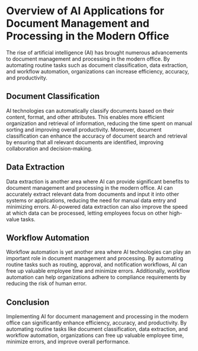 Overview of AI Applications for Document Management and Processing in the Modern Office
=========================================================================================================================================================================

The rise of artificial intelligence (AI) has brought numerous advancements to document management and processing in the modern office. By automating routine tasks such as document classification, data extraction, and workflow automation, organizations can increase efficiency, accuracy, and productivity.

Document Classification
-----------------------

AI technologies can automatically classify documents based on their content, format, and other attributes. This enables more efficient organization and retrieval of information, reducing the time spent on manual sorting and improving overall productivity. Moreover, document classification can enhance the accuracy of document search and retrieval by ensuring that all relevant documents are identified, improving collaboration and decision-making.

Data Extraction
---------------

Data extraction is another area where AI can provide significant benefits to document management and processing in the modern office. AI can accurately extract relevant data from documents and input it into other systems or applications, reducing the need for manual data entry and minimizing errors. AI-powered data extraction can also improve the speed at which data can be processed, letting employees focus on other high-value tasks.

Workflow Automation
-------------------

Workflow automation is yet another area where AI technologies can play an important role in document management and processing. By automating routine tasks such as routing, approval, and notification workflows, AI can free up valuable employee time and minimize errors. Additionally, workflow automation can help organizations adhere to compliance requirements by reducing the risk of human error.

Conclusion
----------

Implementing AI for document management and processing in the modern office can significantly enhance efficiency, accuracy, and productivity. By automating routine tasks like document classification, data extraction, and workflow automation, organizations can free up valuable employee time, minimize errors, and improve overall performance.
